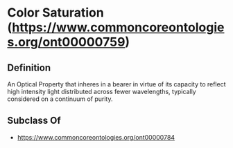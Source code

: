 # Color Saturation (https://www.commoncoreontologies.org/ont00000759)

## Definition
An Optical Property that inheres in a bearer in virtue of its capacity to reflect high intensity light distributed across fewer wavelengths, typically considered on a continuum of purity.

## Subclass Of
- https://www.commoncoreontologies.org/ont00000784

